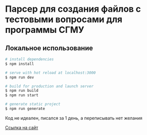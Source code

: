 # Парсер для создания файлов с тестовыми вопросами для программы СГМУ

## Локальное использование

```bash
# install dependencies
$ npm install

# serve with hot reload at localhost:3000
$ npm run dev

# build for production and launch server
$ npm run build
$ npm run start

# generate static project
$ npm run generate
```

Код не идеален, писался за 1 день, а переписывать нет желания

[Ссылка на сайт](https://sgmy-parser.surge.sh/) 
